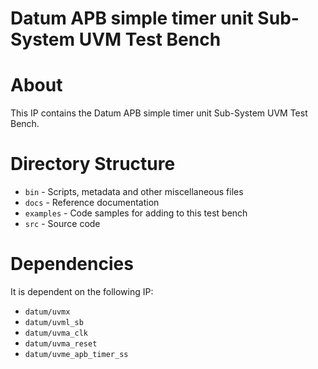 # Datum APB simple timer unit Sub-System UVM Test Bench


# About
This IP contains the Datum APB simple timer unit Sub-System UVM Test Bench.

# Directory Structure
* `bin` - Scripts, metadata and other miscellaneous files
* `docs` - Reference documentation
* `examples` - Code samples for adding to this test bench
* `src` - Source code


# Dependencies
It is dependent on the following IP:

* `datum/uvmx`
* `datum/uvml_sb`
* `datum/uvma_clk`
* `datum/uvma_reset`
* `datum/uvme_apb_timer_ss`